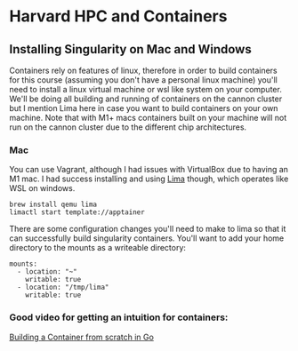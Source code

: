 # Harvard HPC and Containers

## Installing Singularity on Mac and Windows

Containers rely on features of linux, therefore in order to build containers for this course (assuming you don't have a personal linux machine) you'll need to install a linux virtual machine or wsl like system on your computer. We'll be doing all building and running of containers on the cannon cluster but I mention Lima here in case you want to build containers on your own machine. Note that with M1+ macs containers built on your machine will not run on the cannon cluster due to the different chip architectures. 

### Mac

You can use Vagrant, although I had issues with VirtualBox due to having an M1 mac. I had success installing and using [Lima](https://github.com/lima-vm/lima/tree/master) though, which operates like WSL on windows.

```
brew install qemu lima
limactl start template://apptainer
```

There are some configuration changes you'll need to make to lima so that it can successfully build singularity containers. You'll want to add your home directory to the mounts as a writeable directory:

```
mounts:
  - location: "~"
    writable: true
  - location: "/tmp/lima"
    writable: true
```




### Good video for getting an intuition for containers:

[Building a Container from scratch in Go](https://www.youtube.com/watch?v=Utf-A4rODH8)